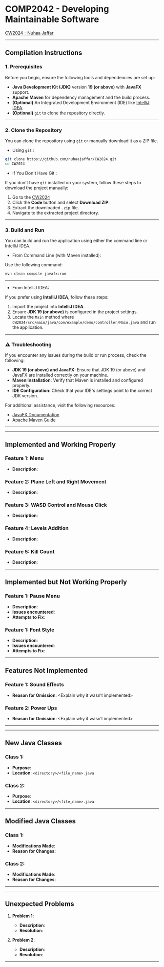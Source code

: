 # COMP2042 - Developing Maintainable Software
[CW2024 - Nuhaa Jaffar](<https://github.com/nuhaajaffar/CW2024.git>)

---

## Compilation Instructions  

### 1. Prerequisites  

Before you begin, ensure the following tools and dependencies are set up:

- **Java Development Kit (JDK)** version **19 (or above)** with **JavaFX** support.  
- **Apache Maven** for dependency management and the build process.  
- **(Optional)** An Integrated Development Environment (IDE) like [IntelliJ IDEA](https://www.jetbrains.com/idea/).  
- **(Optional)** `git` to clone the repository directly.  

---

### 2. Clone the Repository  

You can clone the repository using `git` or manually download it as a ZIP file.

- Using `git` :

```bash
git clone https://github.com/nuhaajaffar/CW2024.git
cd CW2024
```

- If You Don't Have Git :

If you don't have `git` installed on your system, follow these steps to download the project manually:

1. Go to the [CW2024](<https://github.com/nuhaajaffar/CW2024.git>) 
2. Click the **Code** button and select **Download ZIP**.  
3. Extract the downloaded `.zip` file.  
4. Navigate to the extracted project directory.

---

### 3. Build and Run  

You can build and run the application using either the command line or IntelliJ IDEA.

- From Command Line (with Maven installed):

Use the following command:

```bash
mvn clean compile javafx:run
```
---

- From IntelliJ IDEA:

If you prefer using **IntelliJ IDEA**, follow these steps:

1. Import the project into **IntelliJ IDEA**.  
2. Ensure **JDK 19 (or above)** is configured in the project settings.  
3. Locate the `Main` method where `CW2024/src/main/java/com/example/demo/controller/Main.java` and run the application.

---

### ⚠️ Troubleshooting  

If you encounter any issues during the build or run process, check the following:

- **JDK 19 (or above) and JavaFX**: Ensure that JDK 19 (or above) and JavaFX are installed correctly on your machine.  
- **Maven Installation**: Verify that Maven is installed and configured properly.  
- **IDE Configuration**: Check that your IDE's settings point to the correct JDK version.  

For additional assistance, visit the following resources:

- [JavaFX Documentation](https://openjfx.io/)  
- [Apache Maven Guide](https://maven.apache.org/)

---
---

## Implemented and Working Properly
### Feature 1: Menu
- **Description**: <Brief description>

### Feature 2: Plane Left and Right Movement
- **Description**: <Brief description>

### Feature 3: WASD Control and Mouse Click
- **Description**: <Brief description>

### Feature 4: Levels Addition
- **Description**: <Brief description>

### Feature 5: Kill Count
- **Description**: <Brief description>

---

## Implemented but Not Working Properly
### Feature 1: Pause Menu
- **Description**: <Brief description of the feature>
- **Issues encountered**: <Explanation of the problem>
- **Attempts to Fix**: <Steps or debugging strategies you used>

### Feature 1: Font Style
- **Description**: <Brief description of the feature>
- **Issues encountered**: <Explanation of the problem>
- **Attempts to Fix**: <Steps or debugging strategies you used>

---

## Features Not Implemented
### Feature 1: Sound Effects
- **Reason for Omission**: <Explain why it wasn’t implemented>

### Feature 2: Power Ups
- **Reason for Omission**: <Explain why it wasn’t implemented>

---
---

## New Java Classes
### Class 1: <Class Name>
- **Purpose**: <Brief description>
- **Location**: `<directory>/<file_name>.java`

### Class 2: <Class Name>
- **Purpose**: <Brief description>
- **Location**: `<directory>/<file_name>.java`

---

## Modified Java Classes
### Class 1: <Class Name>
- **Modifications Made**: <Describe changes>
- **Reason for Changes**: <Explain why they were necessary>

### Class 2: <Class Name>
- **Modifications Made**: <Describe changes>
- **Reason for Changes**: <Explain why they were necessary>

---
--- 

## Unexpected Problems
1. **Problem 1**:
   - **Description**: <Brief description of the issue>
   - **Resolution**: <Steps you took to address or mitigate it>
   
2. **Problem 2**:
   - **Description**: <Brief description of the issue>
   - **Resolution**: <Steps you took to address or mitigate it>

---
